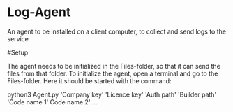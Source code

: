 # Log-Agent
An agent to be installed on a client computer, to collect and send logs to the service

#Setup

The agent needs to be initialized in the Files-folder, so that it can send the files from that folder. 
To initialize the agent, open a terminal and go to the Files-folder. 
Here it should be started with the command:

python3 Agent.py 'Company key' 'Licence key' 'Auth path' 'Builder path' 'Code name 1' Code name 2' ...


